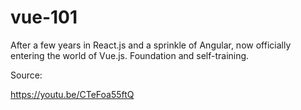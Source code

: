# vue-101

After a few years in React.js and a sprinkle of Angular, now officially entering the world of Vue.js. Foundation and self-training.

Source:

https://youtu.be/CTeFoa55ftQ

